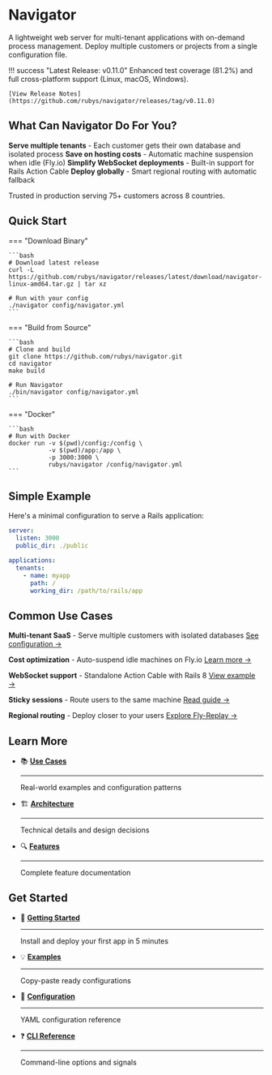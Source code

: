 # Navigator

A lightweight web server for multi-tenant applications with on-demand process management. Deploy multiple customers or projects from a single configuration file.

!!! success "Latest Release: v0.11.0"
    Enhanced test coverage (81.2%) and full cross-platform support (Linux, macOS, Windows).

    [View Release Notes](https://github.com/rubys/navigator/releases/tag/v0.11.0)

## What Can Navigator Do For You?

**Serve multiple tenants** - Each customer gets their own database and isolated process
**Save on hosting costs** - Automatic machine suspension when idle (Fly.io)
**Simplify WebSocket deployments** - Built-in support for Rails Action Cable
**Deploy globally** - Smart regional routing with automatic fallback

Trusted in production serving 75+ customers across 8 countries.

## Quick Start

=== "Download Binary"

    ```bash
    # Download latest release
    curl -L https://github.com/rubys/navigator/releases/latest/download/navigator-linux-amd64.tar.gz | tar xz
    
    # Run with your config
    ./navigator config/navigator.yml
    ```

=== "Build from Source"

    ```bash
    # Clone and build
    git clone https://github.com/rubys/navigator.git
    cd navigator
    make build
    
    # Run Navigator
    ./bin/navigator config/navigator.yml
    ```

=== "Docker"

    ```bash
    # Run with Docker
    docker run -v $(pwd)/config:/config \
               -v $(pwd)/app:/app \
               -p 3000:3000 \
               rubys/navigator /config/navigator.yml
    ```

## Simple Example

Here's a minimal configuration to serve a Rails application:

```yaml title="config/navigator.yml"
server:
  listen: 3000
  public_dir: ./public

applications:
  tenants:
    - name: myapp
      path: /
      working_dir: /path/to/rails/app
```

## Common Use Cases

**Multi-tenant SaaS** - Serve multiple customers with isolated databases
[See configuration →](use-cases.md#use-case-1-multi-tenant-and-monorepos)

**Cost optimization** - Auto-suspend idle machines on Fly.io
[Learn more →](use-cases.md#use-case-2-machine-auto-suspend-flyio)

**WebSocket support** - Standalone Action Cable with Rails 8
[View example →](use-cases.md#use-case-3-websocket-support)

**Sticky sessions** - Route users to the same machine
[Read guide →](use-cases.md#use-case-4-sticky-sessions)

**Regional routing** - Deploy closer to your users
[Explore Fly-Replay →](use-cases.md#use-case-5-dynamic-routing-with-fly-replay)

## Learn More

<div class="grid cards" markdown>

-   :books: **[Use Cases](use-cases.md)**

    ---

    Real-world examples and configuration patterns

-   :building_construction: **[Architecture](architecture.md)**

    ---

    Technical details and design decisions

-   :mag: **[Features](features/index.md)**

    ---

    Complete feature documentation

</div>

## Get Started

<div class="grid cards" markdown>

-   :rocket: **[Getting Started](getting-started/index.md)**

    ---

    Install and deploy your first app in 5 minutes

-   :bulb: **[Examples](examples/index.md)**

    ---

    Copy-paste ready configurations

-   :wrench: **[Configuration](configuration/index.md)**

    ---

    YAML configuration reference

-   :question: **[CLI Reference](reference/index.md)**

    ---

    Command-line options and signals

</div>